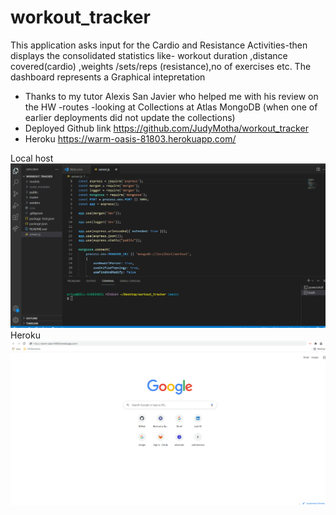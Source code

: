 # workout_tracker
This application  asks input for the Cardio and Resistance Activities-then displays the consolidated statistics like- workout duration ,distance covered(cardio) ,weights /sets/reps (resistance),no of exercises etc.
The dashboard represents a Graphical intepretation
* Thanks to my tutor Alexis San Javier who helped me with his review on the HW -routes -looking at Collections at Atlas  MongoDB (when  one of earlier deployments did not update the collections)
* Deployed Github link  https://github.com/JudyMotha/workout_tracker
* Heroku   https://warm-oasis-81803.herokuapp.com/

Local host<img src="./Workouts.gif">
Heroku  <img src="./WorkoutsHeroku.gif">
